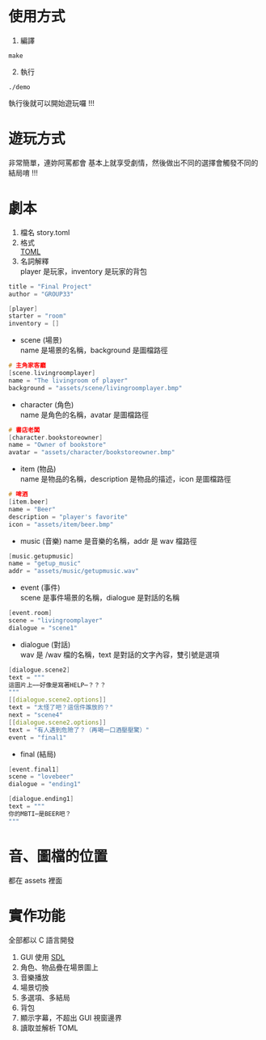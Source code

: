 # 使用方式
1. 編譯
```
make
```
2. 執行
```
./demo
```
執行後就可以開始遊玩囉 !!!  

# 遊玩方式
非常簡單，連妳阿罵都會
基本上就享受劇情，然後做出不同的選擇會觸發不同的結局唷 !!!

# 劇本
1. 檔名
   story.toml
3. 格式  
   [TOML](https://toml.io/en/)
4. 名詞解釋  
player 是玩家，inventory 是玩家的背包
```c
title = "Final Project"
author = "GROUP33"

[player]
starter = "room"
inventory = []
```
- scene (場景)  
  name 是場景的名稱，background 是圖檔路徑
```c
# 主角家客廳
[scene.livingroomplayer]
name = "The livingroom of player"
background = "assets/scene/livingroomplayer.bmp"
```
- character  (角色)  
  name 是角色的名稱，avatar 是圖檔路徑
```c
# 書店老闆
[character.bookstoreowner]
name = "Owner of bookstore"
avatar = "assets/character/bookstoreowner.bmp"
```
- item  (物品)  
  name 是物品的名稱，description 是物品的描述，icon 是圖檔路徑
```c
# 啤酒
[item.beer]
name = "Beer"
description = "player's favorite"
icon = "assets/item/beer.bmp"
```
- music  (音樂)
  name 是音樂的名稱，addr 是 wav 檔路徑
```c
[music.getupmusic]
name = "getup_music"
addr = "assets/music/getupmusic.wav"
```
- event  (事件)  
  scene 是事件場景的名稱，dialogue 是對話的名稱
```c
[event.room]
scene = "livingroomplayer"
dialogue = "scene1"
```
- dialogue  (對話)  
  wav 是 /wav 檔的名稱，text 是對話的文字內容，雙引號是選項
```c
[dialogue.scene2]
text = """
這圖片上⋯⋯好像是寫著HELP⋯？？？
"""
[[dialogue.scene2.options]]
text = "太怪了吧？這信件誰放的？"
next = "scene4"
[[dialogue.scene2.options]]
text = "有人遇到危險了？（再喝一口酒壓壓驚）"
event = "final1"
```
- final  (結局)
```c
[event.final1]
scene = "lovebeer"
dialogue = "ending1"

[dialogue.ending1]
text = """
你的MBTI⋯是BEER吧？
"""
```
# 音、圖檔的位置
都在 assets 裡面

# 實作功能
全部都以 C 語言開發
1. GUI 使用 [SDL](https://wiki.libsdl.org/SDL2/FrontPage)
2. 角色、物品疊在場景圖上
3. 音樂播放
4. 場景切換
5. 多選項、多結局
6. 背包
7. 顯示字幕，不超出 GUI 視窗邊界
8. 讀取並解析 TOML
